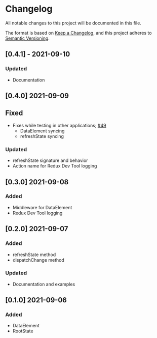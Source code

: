 
# Changelog
All notable changes to this project will be documented in this file.

The format is based on [Keep a Changelog](https://keepachangelog.com/en/1.0.0/),
and this project adheres to [Semantic Versioning](https://semver.org/spec/v2.0.0.html).

## [0.4.1] - 2021-09-10
### Updated
- Documentation 

## [0.4.0] 2021-09-09
## Fixed
- Fixes while testing in other applications; [#49](https://github.com/domxjs/domx/issues/49)
  - DataElement syncing
  - refreshState syncing

### Updated
- refreshState signature and behavior
- Action name for Redux Dev Tool logging

## [0.3.0] 2021-09-08
### Added
- Middleware for DataElement
- Redux Dev Tool logging

## [0.2.0] 2021-09-07
### Added
- refreshState method
- dispatchChange method

### Updated
- Documentation and examples

## [0.1.0] 2021-09-06
### Added
- DataElement
- RootState
